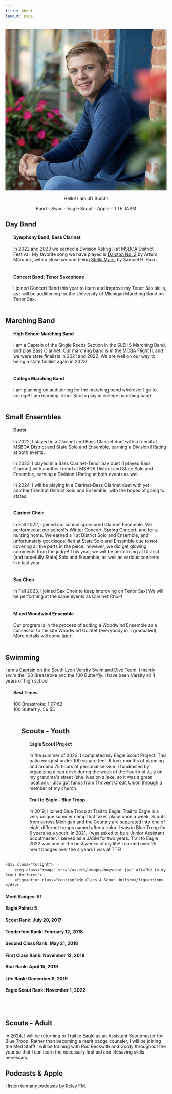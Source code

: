 ```yaml
---
title: About
layout: page
---
```


<img src="/assets/images/profilepfp.jpg" alt="test">

<center> <p>Hello! I am JD Burch!</p>
Band - Swim - Eagle Scout - Apple - TTE JASM
</center>

<h2>Day Band</h2>
<div style="margin-left: 25px;">
  <h4>Symphony Band; Bass Clarinet</h4>In 2022 and 2023 we earned a Division Rating II at <a href="https://www.youtube.com/watch?v=Zd1X7nPsM4Q">MSBOA</a> District Festival. My favorite song we have played is <a href="https://www.youtube.com/watch?v=FeFiOnbKYcc">Danzon No. 2</a> by Arturo Márquez, with a close second being <a href="https://www.youtube.com/watch?v=Zd1X7nPsM4Q">Stella Maris</a> by Samuel R. Hazo.<br><br>
  <h4>Concert Band; Tenor Saxophone</h4>I joined Concert Band this year to learn and improve my Tenor Sax skills, as I will be auditioning for the University of Michigan Marching Band on Tenor Sax.<br><br>
</div>

<h2>Marching Band</h2>
<div style="margin-left: 25px;">
  <h4>High School Marching Band</h4>
  I am a Captain of the Single Reeds Section in the SLEHS Marching Band, and play Bass Clarinet. Our marching band is in the <a href="https://www.themcba.org">MCBA</a> Flight II, and we were state finalists in 2021 and 2022. We are well on our way to being a state finalist again in 2023!<br><br>
  <h4>College Marching Band</h4>
  I am planning on auditioning for the marching band wherever I go to college! I am learning Tenor Sax to play in college marching band!<br><br>
</div>

<h2>Small Ensembles</h2>
<div style="margin-left: 25px;">
  <h4>Duets</h4>In 2022, I played in a Clarinet and Bass Clarinet duet with a friend at MSBOA District and State Solo and Ensemble, earning a Division I Rating at both events.<br><br>In 2023, I played in a Bass Clarinet-Tenor Sax duet (I played Bass Clarinet) with another friend at MSBOA District and State Solo and Ensemble, earning a Division I Rating at both events as well.<br><br>In 2024, I will be playing in a Clarinet-Bass Clarinet duet with yet another friend at District Solo and Ensemble, with the hopes of going to states.<br><br>
  <h4>Clarinet Choir</h4>In Fall 2022, I joined our school sponsored Clarinet Ensemble. We performed at our school's Winter Concert, Spring Concert, and for a nursing home. We earned a 1 at District Solo and Ensemble, and unfortunately got disqualified at State Solo and Ensemble due to not covering all the parts in the piece; however, we did get glowing comments from the judge! This year, we will be performing at District (and hopefully State) Solo and Ensemble, as well as various concerts like last year.<br><br>
  <h4>Sax Choir</h4>In Fall 2023, I joined Sax Choir to keep improving on Tenor Sax! We will be performing at the same events as Clarinet Choir!<br><br>
  <h4>Mixed Woodwind Ensemble</h4>Our program is in the process of adding a Woodwind Ensemble as a sucsessor to the late Woodwind Quintet (everybody in it graduated). More details will come later!<br><br>
</div>

<h2>Swimming</h2>
I am a Captain on the South Lyon Varsity Swim and Dive Team. I mainly swim the 100 Breastroke and the 100 Butterfly. I have been Varsity all 4 years of high school.<br>
<div style="margin-left: 25px;">
  <h4>Best Times</h4>
  100 Breastroke: 1:07:62<br>
  100 Butterfly: 56:55<br><br>
</div>

  <div class="side-by-side">
    <div class="toleft">
        <div style="margin-left: 50px;"><h2>Scouts - Youth</h2>
          <div style="margin-left: 25px;"><h4>Eagle Scout Project</h4><p>In the summer of 2022, I completed my Eagle Scout Project. This patio was just under 100 square feet. It took months of planning and around 75 hours of personal service. I fundraised by organizing a can drive during the week of the Fourth of July on my grandma's street (she lives on a lake, so it was a great location). I also got funds from Thrivent Credit Union through a member of my church.</p>
         <h4>Trail to Eagle - Blue Troop</h4>In 2019, I joined Blue Troop at Trail to Eagle. Trail to Eagle is a very unique summer camp that takes place once a week. Scouts from across Michigan and the Country are seperated into one of eight differnet troops named after a color. I was in Blue Troop for 5 years as a youth. In 2021, I was asked to be a Junior Assistant Scoutmaster. I served as a JASM for two years. Trail to Eagle 2022 was one of the best weeks of my life! I earned over 25 merit badges over the 4 years I was at TTE!<br><br></div></div>
    </div>

    <div class="toright">
        <img class="image" src="/assets/images/boyscout.jpg" alt="Me in my Scout Uniformt">
        <figcaption class="caption">My Class A Scout Uniform</figcaption>
    </div>
</div>

  <h4>Merit Badges: 51</h4>
  <h4>Eagle Palms: 5</h4>
  <h4>Scout Rank: July 20, 2017</h4>
  <h4>Tenderfoot Rank: February 12, 2018</h4>
  <h4>Second Class Rank: May 21, 2018</h4>
  <h4>First Class Rank: November 12, 2018</h4>
  <h4>Star Rank: April 15, 2019</h4>
  <h4>Life Rank: December 9, 2019</h4>
  <h4>Eagle Scout Rank: November 1, 2022</h4><br><br>
</div>

<h2>Scouts - Adult</h2>
In 2024, I will be returning to Trail to Eagle as an Assistant Scoutmaster for Blue Troop. Rather than becoming a merit badge counsler, I will be joining the Med Staff! I will be training with Rod Beckwith and Gordy throughout the year so that I can learn the necessary first aid and lifesaving skills necessary.

<h2>Podcasts & Apple</h2>
I listen to many podcasts by <a href="https://relay.fm">Relay FM</a>.
